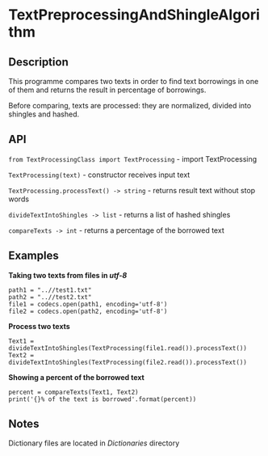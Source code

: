 # TextPreprocessingAndShingleAlgorithm

## Description

This programme compares two texts in order to find text borrowings in one of them and returns the result in percentage of borrowings.

Before comparing, texts are processed: they are normalized, divided into shingles and hashed.

## API

```from TextProcessingClass import TextProcessing``` - import TextProcessing

```TextProcessing(text)``` - constructor receives input text

```TextProcessing.processText() -> string``` - returns result text without stop words

```divideTextIntoShingles -> list``` - returns a list of hashed shingles

```compareTexts -> int``` - returns a percentage of the borrowed text

## Examples

**Taking two texts from files in *utf-8***

```
path1 = "..//test1.txt"
path2 = "..//test2.txt"
file1 = codecs.open(path1, encoding='utf-8')
file2 = codecs.open(path2, encoding='utf-8')
```

**Process two texts**

```
Text1 = divideTextIntoShingles(TextProcessing(file1.read()).processText())
Text2 = divideTextIntoShingles(TextProcessing(file2.read()).processText())
```

**Showing a percent of the borrowed text**

```
percent = compareTexts(Text1, Text2)
print('{}% of the text is borrowed'.format(percent))
```

## Notes

Dictionary files are located in *Dictionaries* directory

